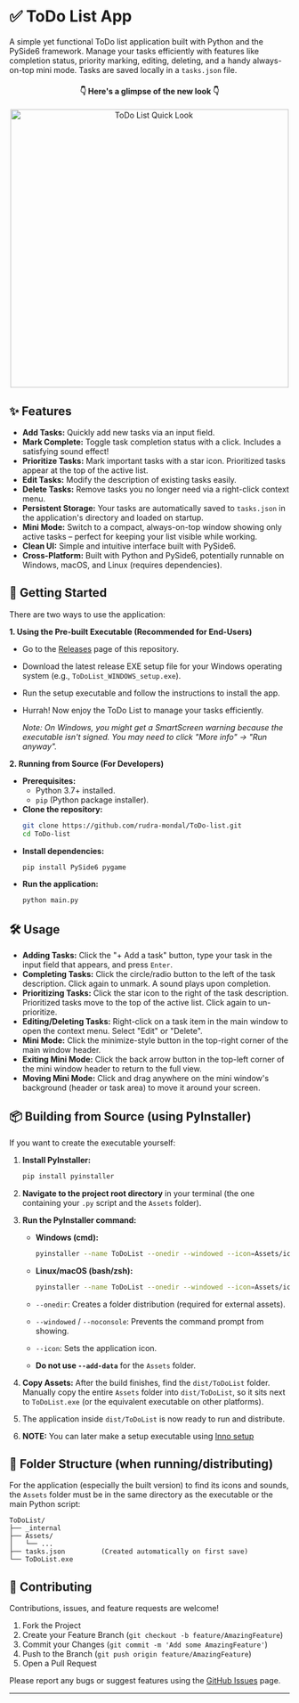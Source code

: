 
# ✅ ToDo List App

A simple yet functional ToDo list application built with Python and the PySide6 framework. Manage your tasks efficiently with features like completion status, priority marking, editing, deleting, and a handy always-on-top mini mode. Tasks are saved locally in a `tasks.json` file.

<h4 align=center>👇 Here's a glimpse of the new look 👇</h4>
<p align=center><img src="https://github.com/user-attachments/assets/46ce21b2-c4ac-48d9-a41a-2137e89133ab" alt="ToDo List Quick Look" height="500"></img></p>

## ✨ Features

*   **Add Tasks:** Quickly add new tasks via an input field.
*   **Mark Complete:** Toggle task completion status with a click. Includes a satisfying sound effect!
*   **Prioritize Tasks:** Mark important tasks with a star icon. Prioritized tasks appear at the top of the active list.
*   **Edit Tasks:** Modify the description of existing tasks easily.
*   **Delete Tasks:** Remove tasks you no longer need via a right-click context menu.
*   **Persistent Storage:** Your tasks are automatically saved to `tasks.json` in the application's directory and loaded on startup.
*   **Mini Mode:** Switch to a compact, always-on-top window showing only active tasks – perfect for keeping your list visible while working.
*   **Clean UI:** Simple and intuitive interface built with PySide6.
*   **Cross-Platform:** Built with Python and PySide6, potentially runnable on Windows, macOS, and Linux (requires dependencies).

## 🚀 Getting Started

There are two ways to use the application:

**1. Using the Pre-built Executable (Recommended for End-Users)**

*   Go to the [Releases](https://github.com/rudra-mondal/ToDo-list/releases) page of this repository.
*   Download the latest release EXE setup file for your Windows operating system (e.g., `ToDoList_WINDOWS_setup.exe`).
*   Run the setup executable and follow the instructions to install the app.
*   Hurrah! Now enjoy the ToDo List to manage your tasks efficiently.

    *Note: On Windows, you might get a SmartScreen warning because the executable isn't signed. You may need to click "More info" -> "Run anyway".*

**2. Running from Source (For Developers)**

*   **Prerequisites:**
    *   Python 3.7+ installed.
    *   `pip` (Python package installer).
*   **Clone the repository:**
    ```bash
    git clone https://github.com/rudra-mondal/ToDo-list.git
    cd ToDo-list
    ```
*   **Install dependencies:**
    ```bash
    pip install PySide6 pygame
    ```
*   **Run the application:**
    ```bash
    python main.py
    ```

## 🛠️ Usage

*   **Adding Tasks:** Click the "+ Add a task" button, type your task in the input field that appears, and press `Enter`.
*   **Completing Tasks:** Click the circle/radio button to the left of the task description. Click again to unmark. A sound plays upon completion.
*   **Prioritizing Tasks:** Click the star icon to the right of the task description. Prioritized tasks move to the top of the active list. Click again to un-prioritize.
*   **Editing/Deleting Tasks:** Right-click on a task item in the main window to open the context menu. Select "Edit" or "Delete".
*   **Mini Mode:** Click the minimize-style button in the top-right corner of the main window header.
*   **Exiting Mini Mode:** Click the back arrow button in the top-left corner of the mini window header to return to the full view.
*   **Moving Mini Mode:** Click and drag anywhere on the mini window's background (header or task area) to move it around your screen.

## 📦 Building from Source (using PyInstaller)

If you want to create the executable yourself:

1.  **Install PyInstaller:**
    ```bash
    pip install pyinstaller
    ```
2.  **Navigate to the project root directory** in your terminal (the one containing your `.py` script and the `Assets` folder).
3.  **Run the PyInstaller command:**

    *   **Windows (cmd):**
        ```bash
        pyinstaller --name ToDoList --onedir --windowed --icon=Assets/icon.ico main.py
        ```
    *   **Linux/macOS (bash/zsh):**
        ```bash
        pyinstaller --name ToDoList --onedir --windowed --icon=Assets/icon.ico main.py
        ```

    *   `--onedir`: Creates a folder distribution (required for external assets).
    *   `--windowed` / `--noconsole`: Prevents the command prompt from showing.
    *   `--icon`: Sets the application icon.
    *   **Do not use `--add-data`** for the `Assets` folder.

4.  **Copy Assets:** After the build finishes, find the `dist/ToDoList` folder. Manually copy the entire `Assets` folder into `dist/ToDoList`, so it sits next to `ToDoList.exe` (or the equivalent executable on other platforms).
5.  The application inside `dist/ToDoList` is now ready to run and distribute.
6. **NOTE:** You can later make a setup executable using [Inno setup](https://jrsoftware.org/isinfo.php)

## 📁 Folder Structure (when running/distributing)

For the application (especially the built version) to find its icons and sounds, the `Assets` folder must be in the same directory as the executable or the main Python script:

```
ToDoList/
├── _internal
├── Assets/
│   └── ...
├── tasks.json         (Created automatically on first save)
└── ToDoList.exe
```

## 🤝 Contributing

Contributions, issues, and feature requests are welcome!

1.  Fork the Project
2.  Create your Feature Branch (`git checkout -b feature/AmazingFeature`)
3.  Commit your Changes (`git commit -m 'Add some AmazingFeature'`)
4.  Push to the Branch (`git push origin feature/AmazingFeature`)
5.  Open a Pull Request

Please report any bugs or suggest features using the [GitHub Issues](https://github.com/rudra-mondal/ToDo-list/issues) page.

---